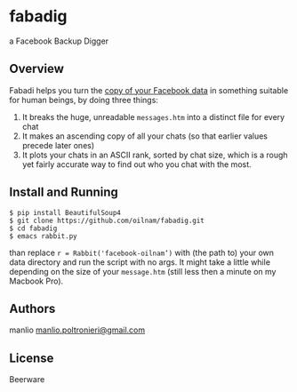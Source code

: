 # fabadig
a Facebook Backup Digger

Overview
--------
Fabadi helps you turn the [copy of your Facebook data](https://www.facebook.com/help/131112897028467/) in something suitable for human beings, by doing three things:

1. It breaks the huge, unreadable `messages.htm` into a distinct file for every chat
2. It makes an ascending copy of all your chats (so that earlier values precede later ones)
3. It plots your chats in an ASCII rank, sorted by chat size, which is a rough yet fairly accurate way to find out who you chat with the most.

Install and Running
-------------------
    $ pip install BeautifulSoup4
    $ git clone https://github.com/oilnam/fabadig.git
    $ cd fabadig
    $ emacs rabbit.py
  
than replace `r = Rabbit('facebook-oilnam’)` with (the path to) your own data directory and run the script with no args. It might take a little while depending on the size of your `message.htm` (still less then a minute on my Macbook Pro).

Authors
-------
manlio <manlio.poltronieri@gmail.com>

License
-------
Beerware


